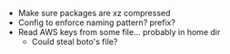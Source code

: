 * Make sure packages are xz compressed
* Config to enforce naming pattern? prefix?
* Read AWS keys from some file... probably in home dir
    * Could steal boto's file?
